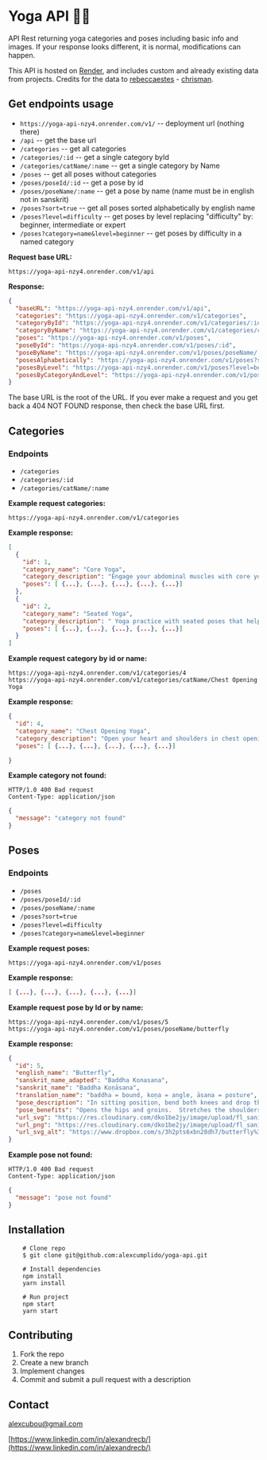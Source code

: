# Yoga API 🧘‍♀️

API Rest returning yoga categories and poses including basic info and images. If your response looks different, it is normal, modifications can happen.

This API is hosted on [Render](https://render.com/), and includes custom and already existing data from projects. Credits for the data to [rebeccaestes](https://github.com/rebeccaestes/yoga_api) - [chrisman](https://github.com/Stuwert/yoga-builder).

## Get endpoints usage

- `https://yoga-api-nzy4.onrender.com/v1/` -- deployment url (nothing there)
- `/api` -- get the base url
- `/categories` -- get all categories
- `/categories/:id` -- get a single category byId
- `/categories/catName/:name` -- get a single category by Name
- `/poses` -- get all poses without categories
- `/poses/poseId/:id` -- get a pose by id
- `/poses/poseName/:name` -- get a pose by name (name must be in english not in sanskrit)
- `/poses?sort=true` -- get all poses sorted alphabetically by english name
- `/poses?level=difficulty` -- get poses by level replacing "difficulty" by: beginner, intermediate or expert
- `/poses?category=name&level=beginner` -- get poses by difficulty in a named category

**Request base URL:**

```
https://yoga-api-nzy4.onrender.com/v1/api
```

**Response:**

```json
{
  "baseURL": "https://yoga-api-nzy4.onrender.com/v1/api",
  "categories": "https://yoga-api-nzy4.onrender.com/v1/categories",
  "categoryById": "https://yoga-api-nzy4.onrender.com/v1/categories/:id",
  "categoryByName": "https://yoga-api-nzy4.onrender.com/v1/categories/catName/:name",
  "poses": "https://yoga-api-nzy4.onrender.com/v1/poses",
  "poseById": "https://yoga-api-nzy4.onrender.com/v1/poses/:id",
  "poseByName": "https://yoga-api-nzy4.onrender.com/v1/poses/poseName/:name",
  "posesAlphabetically": "https://yoga-api-nzy4.onrender.com/v1/poses?sort=true",
  "posesByLevel": "https://yoga-api-nzy4.onrender.com/v1/poses?level=beginner",
  "posesByCategoryAndLevel": "https://yoga-api-nzy4.onrender.com/v1/poses?category=name&level=difficulty"
}
```

The base URL is the root of the URL. If you ever make a request and you get back a 404 NOT FOUND response, then check the base URL first.

## Categories

### **Endpoints**

- `/categories`
- `/categories/:id`
- `/categories/catName/:name`

**Example request categories:**

```
https://yoga-api-nzy4.onrender.com/v1/categories
```

**Example response:**

```json
[
  {
    "id": 1,
    "category_name": "Core Yoga",
    "category_description": "Engage your abdominal muscles with core yoga poses that build a strong and stable center like Boat Pose, Dolphin Pose and Side Plank Pose.",
    "poses": [ {...}, {...}, {...}, {...}, {...}]
  },
  {
    "id": 2,
    "category_name": "Seated Yoga",
    "category_description": " Yoga practice with seated poses that help you find better alignment, increase your flexibility, and relieve lower back pain and discomfort. Tone the belly, massage your internal organs, and relieve lower back pain in these seated yoga poses. ",
    "poses": [ {...}, {...}, {...}, {...}, {...}]
  }
]
```

**Example request category by id or name:**

```
https://yoga-api-nzy4.onrender.com/v1/categories/4
https://yoga-api-nzy4.onrender.com/v1/categories/catName/Chest Opening Yoga
```

**Example response:**

```json
{
  "id": 4,
  "category_name": "Chest Opening Yoga",
  "category_description": "Open your heart and shoulders in chest opening yoga poses like Camel Pose, Fish Pose and Wild Thing.",
  "poses": [ {...}, {...}, {...}, {...}, {...}]

}
```

**Example category not found:**

```
HTTP/1.0 400 Bad request
Content-Type: application/json
```

```json
{
  "message": "category not found"
}
```

## Poses

### **Endpoints**

- `/poses`
- `/poses/poseId/:id`
- `/poses/poseName/:name`
- `/poses?sort=true`
- `/poses?level=difficulty`
- `/poses?category=name&level=beginner`

**Example request poses:**

```
https://yoga-api-nzy4.onrender.com/v1/poses
```

**Example response:**

```json
[ {...}, {...}, {...}, {...}, {...}]
```

**Example request pose by Id or by name:**

```
https://yoga-api-nzy4.onrender.com/v1/poses/5
https://yoga-api-nzy4.onrender.com/v1/poses/poseName/butterfly
```

**Example response:**

```json
{
  "id": 5,
  "english_name": "Butterfly",
  "sanskrit_name_adapted": "Baddha Konasana",
  "sanskrit_name": "Baddha Koṇāsana",
  "translation_name": "baddha = bound, koṇa = angle, āsana = posture",
  "pose_description": "In sitting position, bend both knees and drop the knees to each side, opening the hips.  Bring the soles of the feet together and bring the heels as close to the groin as possible, keeping the knees close to the ground.  The hands may reach down and grasp and maneuver the feet so that the soles are facing upwards and the heels and little toes are connected.  The shoulders should be pulled back and no rounding of the spine.",
  "pose_benefits": "Opens the hips and groins.  Stretches the shoulders, rib cage and back.  Stimulates the abdominal organs, lungs and heart.",
  "url_svg": "https://res.cloudinary.com/dko1be2jy/image/upload/fl_sanitize/v1676483074/yoga-api/5_i64gif.svg",
  "url_png": "https://res.cloudinary.com/dko1be2jy/image/upload/fl_sanitize/v1676483074/yoga-api/5_i64gif.png",
  "url_svg_alt": "https://www.dropbox.com/s/3h2pts6xbn28dh7/butterfly%3F.svg?raw=1"
}
```

**Example pose not found:**

```
HTTP/1.0 400 Bad request
Content-Type: application/json
```

```json
{
  "message": "pose not found"
}
```

## Installation

```shell
    # Clone repo
    $ git clone git@github.com:alexcumplido/yoga-api.git
```

```shell
    # Install dependencies
    npm install
    yarn install
```

```shell
    # Run project
    npm start
    yarn start
```

## Contributing

1. Fork the repo
2. Create a new branch
3. Implement changes
4. Commit and submit a pull request with a description

## Contact

alexcubou@gmail.com

[https://www.linkedin.com/in/alexandrecb/](https://www.linkedin.com/in/alexandrecb/)

